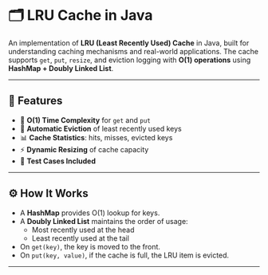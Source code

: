 # 🗂️ LRU Cache in Java

An implementation of **LRU (Least Recently Used) Cache** in Java, built for understanding caching mechanisms and real-world applications.
The cache supports `get`, `put`, `resize`, and eviction logging with **O(1) operations** using **HashMap + Doubly Linked List**.

---

## 🚀 Features
- 📌 **O(1) Time Complexity** for `get` and `put`
- 🔄 **Automatic Eviction** of least recently used keys
- 📊 **Cache Statistics**: hits, misses, evicted keys
- ⚡ **Dynamic Resizing** of cache capacity
- 🧪 **Test Cases Included**


---

## ⚙️ How It Works
- A **HashMap** provides O(1) lookup for keys.
- A **Doubly Linked List** maintains the order of usage:
  - Most recently used at the head
  - Least recently used at the tail
- On `get(key)`, the key is moved to the front.
- On `put(key, value)`, if the cache is full, the LRU item is evicted.

---

